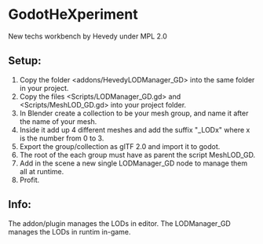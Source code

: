 # GodotHeXperiment 
New techs workbench by Hevedy under MPL 2.0 


## Setup:  

1. Copy the folder <addons/HevedyLODManager_GD> into the same folder in your project.
2. Copy the files <Scripts/LODManager_GD.gd> and <Scripts/MeshLOD_GD.gd> into your project <Scripts/> folder.
2. In Blender create a collection to be your mesh group, and name it after the name of your mesh. 
3. Inside it add up 4 different meshes and add the suffix "_LODx" where x is the number from 0 to 3. 
4. Export the group/collection as glTF 2.0 and import it to godot. 
5. The root of the each group must have as parent the script MeshLOD_GD. 
6. Add in the scene a new single LODManager_GD node to manage them all at runtime. 
7. Profit. 

## Info:  

The addon/plugin manages the LODs in editor. 
The LODManager_GD manages the LODs in runtim in-game.